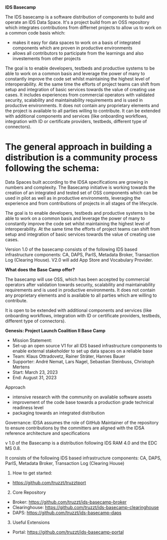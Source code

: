 **IDS Basecamp**

The IDS basecamp is a software distribution of components to build and operate an IDS Data Space. It's a project build from an OSS repository which integrates contributions from differnet projects to allow us to work on a common code basis which: 

- makes it easy for data spaces to work on a basis of integrated components which are proven in productive environments
- allows all contributors to participate from the learnings and also investements from other projects 

The goal is to enable developers, testbeds and productive systems to be able to work on a common basis and leverage the power of many to constantly improve the code set whilst maintaining the highest level of interoperability. At the same time the efforts of project teams can shift from setup and integration of basic services towards the value of creating use cases. It includes experiences from commercial operators with validated security, scalability and maintainability requirements and is used in productive environments. It does not contain any proprietary elements and the project is available to all parties willing to contribute. It can be extended with additional components and services (like onboarding workflows, integration with ID or certificate providers, testbeds, different type of connectors). 


The general approach in building a distribution is a community process following the schema: 
=======
Data Spaces built according to the IDSA specifications are growing in numbers and complexity. The Basecamp initiative is working towards the creation of an integrated and tested set of OSS components which can be used in pilot as well as in productive environments, leveraging the experience and from contributions of projects in all stages of the lifecycle. 

The goal is to enable developers, testbeds and productive systems to be able to work on a common basis and leverage the power of many to constantly improve the code set whilst maintaining the highest level of interoperability. At the same time the efforts of project teams can shift from setup and integration of basic services towards the value of creating use cases.  

Version 1.0 of the basecamp consists of the following IDS based infrastructure components: CA, DAPS, ParIS, Metadata Broker, Transaction Log (Clearing House). V2.0 will add App Store and Vocabulary Provider. 






**What does the Base Camp offer?** 

The basecamp will use OSS, which has been accepted by commercial operators after validation towards security, scalability and maintainability requirements and is used in productive environments. It does not contain any proprietary elements and is available to all parties which are willing to contribute.  

It is open to be extended with additional components and services (like onboarding workflows, integration with ID or certificate providers, testbeds, different type of connectors). 



**Genesis: Project Launch Coalition II Base Camp** 

- Mission Statement: 
- Set-up an open source V1 for all IDS based infrastructure components to enable external stakeholder to set up data spaces on a reliable base 
- Team: Klaus Ottradovetz, Rainer Sträter, Hannes Bauer 
- Supporter: André Nemat, Lars Nagel, Sebastian Steinbuss, Christoph Mertens  
- Start: March 23, 2023 
- End: August 31, 2023 



Approach 


- intensive research with the community on available software assets  
- improvement of the code base towards a production grade technical readiness level 
- packaging towards an integrated distribution  

Governance: IDSA assumes the role of GitHub Maintainer of the repository to ensure contributions by the committers are aligned with the IDSA reference architecture and specifications

v 1.0 of the Basecamp is a distribution following IDS RAM 4.0 and the EDC MS 0.8.

It consists of the following IDS based infrastructure components: 
CA, DAPS, ParIS, Metadata Broker, Transaction Log (Clearing House)


1. How to get started:
  - https://github.com/truzzt/truzztport

2. Core Repository
  - Broker: https://github.com/truzzt/ids-basecamp-broker
  - Clearinghouse: https://github.com/truzzt/ids-basecamp-clearinghouse
  - DAPS: https://github.com/truzzt/ids-basecamp-daps

3. Useful Extensions
  - Portal: https://github.com/truzzt/ids-basecamp-portal
  
